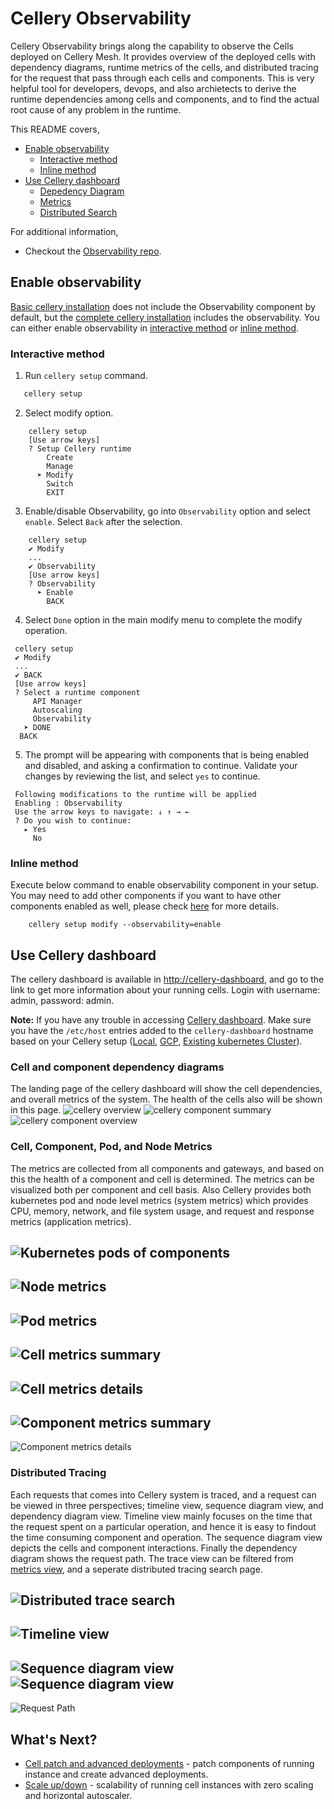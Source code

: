 # Cellery Observability
Cellery Observability brings along the capability to observe the Cells deployed on Cellery Mesh. It provides overview of 
the deployed cells with dependency diagrams, runtime metrics of the cells, and distributed tracing for the request that 
pass through each cells and components. This is very helpful tool for developers, devops, and also archietects to derive 
the runtime dependencies among cells and components, and to find the actual root cause of any problem in the runtime.

This README covers,
* [Enable observability](#enable-observability)
    * [Interactive method](#interactive-method)
    * [Inline method](#inline-method) 
* [Use Cellery dashboard](#use-cellery-dashboard)
    * [Depedency Diagram](#cell-and-component-dependency-diagrams)
    * [Metrics](#cell-component-pod-and-node-metrics)
    * [Distributed Search](#distributed-tracing)

For additional information, 
* Checkout the [Observability repo](https://github.com/wso2/cellery-observability/tree/master).

## Enable observability
[Basic cellery installation](installation-options.md#basic-vs-complete-installations) does not include the Observability 
component by default, but the [complete cellery installation](installation-options.md#basic-vs-complete-installations) 
includes the observability. You can either enable observability in [interactive method](#interactive-method) or 
[inline method](#inline-method).

### Interactive method
1. Run `cellery setup` command.
```bash
   cellery setup
```
2. Select modify option.
```text
    cellery setup
    [Use arrow keys]
    ? Setup Cellery runtime
        Create
        Manage
      ➤ Modify
        Switch
        EXIT
```

3. Enable/disable Observability, go into `Observability` option and select `enable`. Select `Back` after the selection. 
```text
    cellery setup
    ✔ Modify
    ...
    ✔ Observability
    [Use arrow keys]
    ? Observability
      ➤ Enable
        BACK
```

4. Select `Done` option in the main modify menu to complete the modify operation. 
```text
 cellery setup
 ✔ Modify
 ...
 ✔ BACK
 [Use arrow keys]
 ? Select a runtime component
     API Manager
     Autoscaling
     Observability
   ➤ DONE
  BACK
 ```
    
5. The prompt will be appearing with components that is being enabled and disabled, and asking a confirmation to continue. 
Validate your changes by reviewing the list, and select `yes` to continue. 
```text
 Following modifications to the runtime will be applied
 Enabling : Observability
 Use the arrow keys to navigate: ↓ ↑ → ←
 ? Do you wish to continue:
   ▸ Yes
     No
``` 

### Inline method
Execute below command to enable observability component in your setup. You may need to add other components if you want 
to have other components enabled as well, please check [here](setup/modify-setup.md#inline-method) for more details. 
```
    cellery setup modify --observability=enable
```

## Use Cellery dashboard
The cellery dashboard is available in [http://cellery-dashboard](http://cellery-dashboard/), and go to the link to get 
more information about your running cells. Login with username: admin, password: admin.

**Note:** If you have any trouble in accessing [Cellery dashboard](http://cellery-dashboard/). Make sure you have the `/etc/host` 
entries added to the `cellery-dashboard` hostname based on your Cellery setup ([Local](setup/local-setup.md#configure-host-entries), 
[GCP](setup/gcp-setup.md#configure-host-entries), [Existing kubernetes Cluster](setup/existing-cluster.md#configure-host-entries)). 

### Cell and component dependency diagrams
The landing page of the cellery dashboard will show the cell dependencies, and overall metrics of the system. The health of the cells also will be shown in this page.
![cellery overview](images/observability/overview.png)
![cellery component summary](images/observability/component-landing.png)
![cellery component overview](images/observability/gateway-comp-overview.png)

### Cell, Component, Pod, and Node Metrics
The metrics are collected from all components and gateways, and based on this the health of a component and cell is determined. 
The metrics can be visualized both per component and cell basis. Also Cellery provides both kubernetes pod and node level 
metrics (system metrics) which provides CPU, memory, network, and file system usage, and request and response metrics (application metrics).

![Kubernetes pods of components](images/observability/kubernetes-pods.png)
---
![Node metrics](images/observability/node-metrics.png)
---
![Pod metrics](images/observability/pod-metrics.png)
---
![Cell metrics summary](images/observability/cell-metrics-summary.png)
---
![Cell metrics details](images/observability/cell-metrics-details.png)
---
![Component metrics summary](images/observability/component-metrics-summary.png)
---
![Component metrics details](images/observability/component-metrics.png)

### Distributed Tracing
Each requests that comes into Cellery system is traced, and a request can be viewed in three perspectives; timeline view, sequence diagram view, and dependency diagram view. 
Timeline view mainly focuses on the time that the request spent on a particular operation, and hence it is easy to findout the time consuming component and operation. 
The sequence diagram view depicts the cells and component interactions. Finally the dependency diagram shows the request path. The  trace view can be 
filtered from [metrics view](#cell-component-pod-and-node-metrics), and a seperate distributed tracing search page. 

![Distributed trace search](images/observability/distributed-trace-search.png)
---
![Timeline view](images/observability/timeline-trace.png)
---
![Sequence diagram view](images/observability/sequence-diagram-1.png)
![Sequence diagram view](images/observability/sequence-diagram-2.png)
---
![Request Path](images/observability/dependency-diagram-tarce.png)

## What's Next?
- [Cell patch and advanced deployments](cell-patch-and-adv-deployment.md) - patch components of running instance and create advanced deployments.
- [Scale up/down](docs/cell-scaling.md) - scalability of running cell instances with zero scaling and horizontal autoscaler.

